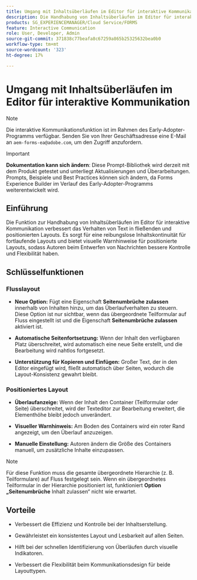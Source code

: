 ```yaml
---
title: Umgang mit Inhaltsüberläufen im Editor für interaktive Kommunikation
description: Die Handhabung von Inhaltsüberläufen im Editor für interaktive Kommunikation verbessert das Verhalten von Text in Layouts mit Flüssen und Positionen.
products: SG_EXPERIENCEMANAGER/Cloud Service/FORMS
feature: Interactive Communication
role: User, Developer, Admin
source-git-commit: 371838c77beafa8c67259a865b25325632bea0b0
workflow-type: tm+mt
source-wordcount: '323'
ht-degree: 17%

---
```



# Umgang mit Inhaltsüberläufen im Editor für interaktive Kommunikation

>[!NOTE]
>
> Die interaktive Kommunikationsfunktion ist im Rahmen des Early-Adopter-Programms verfügbar. Senden Sie von Ihrer Geschäftsadresse eine E-Mail an `aem-forms-ea@adobe.com`, um den Zugriff anzufordern.

>[!IMPORTANT]
>
> **Dokumentation kann sich ändern**: Diese Prompt-Bibliothek wird derzeit mit dem Produkt getestet und unterliegt Aktualisierungen und Überarbeitungen. Prompts, Beispiele und Best Practices können sich ändern, da Forms Experience Builder im Verlauf des Early-Adopter-Programms weiterentwickelt wird.

## Einführung

Die Funktion zur Handhabung von Inhaltsüberläufen im Editor für interaktive Kommunikation verbessert das Verhalten von Text in fließenden und positionierten Layouts. Es sorgt für eine reibungslose Inhaltskontinuität für fortlaufende Layouts und bietet visuelle Warnhinweise für positionierte Layouts, sodass Autoren beim Entwerfen von Nachrichten bessere Kontrolle und Flexibilität haben.

## Schlüsselfunktionen

### Flusslayout

- **Neue Option:**
Fügt eine Eigenschaft **Seitenumbrüche zulassen** innerhalb von Inhalten hinzu, um das Überlaufverhalten zu steuern. Diese Option ist nur sichtbar, wenn das übergeordnete Teilformular auf Fluss eingestellt ist und die Eigenschaft **Seitenumbrüche zulassen** aktiviert ist.

- **Automatische Seitenfortsetzung:**
Wenn der Inhalt den verfügbaren Platz überschreitet, wird automatisch eine neue Seite erstellt, und die Bearbeitung wird nahtlos fortgesetzt.

- **Unterstützung für Kopieren und Einfügen:**
Großer Text, der in den Editor eingefügt wird, fließt automatisch über Seiten, wodurch die Layout-Konsistenz gewahrt bleibt.

### Positioniertes Layout

- **Überlaufanzeige:**
Wenn der Inhalt den Container (Teilformular oder Seite) überschreitet, wird der Texteditor zur Bearbeitung erweitert, die Elementhöhe bleibt jedoch unverändert.

- **Visueller Warnhinweis:**
Am Boden des Containers wird ein roter Rand angezeigt, um den Überlauf anzuzeigen.

- **Manuelle Einstellung:**
Autoren ändern die Größe des Containers manuell, um zusätzliche Inhalte einzupassen.

>[!NOTE]
>
> Für diese Funktion muss die gesamte übergeordnete Hierarchie (z. B. Teilformulare) auf Fluss festgelegt sein. Wenn ein übergeordnetes Teilformular in der Hierarchie positioniert ist, funktioniert **Option „Seitenumbrüche** Inhalt zulassen“ nicht wie erwartet.

## Vorteile

- Verbessert die Effizienz und Kontrolle bei der Inhaltserstellung.

- Gewährleistet ein konsistentes Layout und Lesbarkeit auf allen Seiten.

- Hilft bei der schnellen Identifizierung von Überläufen durch visuelle Indikatoren.

- Verbessert die Flexibilität beim Kommunikationsdesign für beide Layouttypen.
